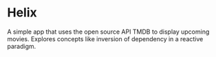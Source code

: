 # Helix
A simple app that uses the open source API TMDB to display upcoming movies. Explores concepts like inversion of dependency in a reactive paradigm.  
